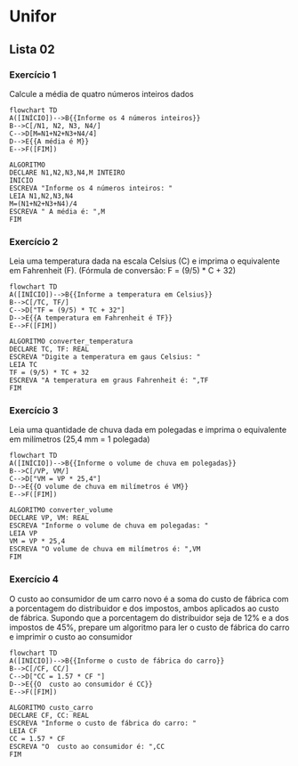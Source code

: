 
# Unifor
## Lista 02
### Exercício 1

Calcule a média de quatro números inteiros dados

```mermaid
flowchart TD
A([INÍCIO])-->B{{Informe os 4 números inteiros}}
B-->C[/N1, N2, N3, N4/]
C-->D[M=N1+N2+N3+N4/4]
D-->E{{A média é M}}
E-->F([FIM])
```

```
ALGORITMO
DECLARE N1,N2,N3,N4,M INTEIRO
INICIO
ESCREVA "Informe os 4 números inteiros: "
LEIA N1,N2,N3,N4
M=(N1+N2+N3+N4)/4
ESCREVA " A média é: ",M
FIM

```

### Exercício 2

Leia uma temperatura dada na escala Celsius (C) e imprima o equivalente em Fahrenheit (F). (Fórmula de conversão: F = (9/5) * C + 32)

```mermaid
flowchart TD
A([INÍCIO])-->B{{Informe a temperatura em Celsius}}
B-->C[/TC, TF/]
C-->D["TF = (9/5) * TC + 32"]
D-->E{{A temperatura em Fahrenheit é TF}}
E-->F([FIM])
```
```
ALGORITMO converter_temperatura
DECLARE TC, TF: REAL
ESCREVA "Digite a temperatura em gaus Celsius: "
LEIA TC
TF = (9/5) * TC + 32
ESCREVA "A temperatura em graus Fahrenheit é: ",TF
FIM
```

### Exercício 3

Leia uma quantidade de chuva dada em polegadas e imprima o equivalente em milímetros (25,4 mm = 1 polegada)

```mermaid
flowchart TD
A([INÍCIO])-->B{{Informe o volume de chuva em polegadas}}
B-->C[/VP, VM/]
C-->D["VM = VP * 25,4"]
D-->E{{O volume de chuva em milímetros é VM}}
E-->F([FIM])
```

```
ALGORITMO converter_volume
DECLARE VP, VM: REAL
ESCREVA "Informe o volume de chuva em polegadas: "
LEIA VP
VM = VP * 25,4
ESCREVA "O volume de chuva em milímetros é: ",VM
FIM
```
### Exercício 4

O custo ao consumidor de um carro novo é a soma do custo de fábrica com a porcentagem do distribuidor e dos impostos, ambos aplicados ao custo de fábrica. Supondo que a porcentagem do distribuidor seja de 12% e a dos impostos de 45%, prepare um algoritmo para ler o custo de fábrica do carro e imprimir o custo ao consumidor


```mermaid
flowchart TD
A([INÍCIO])-->B{{Informe o custo de fábrica do carro}}
B-->C[/CF, CC/]
C-->D["CC = 1.57 * CF "] 
D-->E{{O  custo ao consumidor é CC}}
E-->F([FIM])
```

```
ALGORITMO custo_carro
DECLARE CF, CC: REAL
ESCREVA "Informe o custo de fábrica do carro: "
LEIA CF
CC = 1.57 * CF
ESCREVA "O  custo ao consumidor é: ",CC
FIM
```
